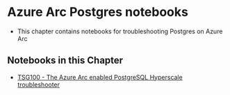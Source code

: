 # Azure Arc Postgres notebooks

- This chapter contains notebooks for troubleshooting Postgres on Azure Arc

## Notebooks in this Chapter
- [TSG100 - The Azure Arc enabled PostgreSQL Hyperscale troubleshooter](tsg100-troubleshoot-postgres.ipynb)

